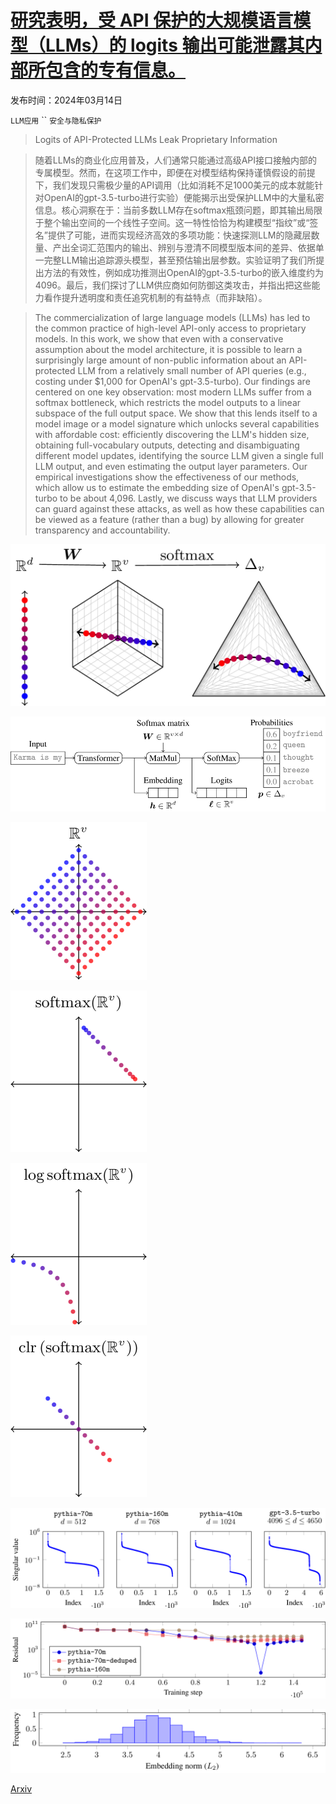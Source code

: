 # [研究表明，受 API 保护的大规模语言模型（LLMs）的 logits 输出可能泄露其内部所包含的专有信息。](https://arxiv.org/abs/2403.09539)

发布时间：2024年03月14日

`LLM应用` `` `安全与隐私保护`

> Logits of API-Protected LLMs Leak Proprietary Information

> 随着LLMs的商业化应用普及，人们通常只能通过高级API接口接触内部的专属模型。然而，在这项工作中，即便在对模型结构保持谨慎假设的前提下，我们发现只需极少量的API调用（比如消耗不足1000美元的成本就能针对OpenAI的gpt-3.5-turbo进行实验）便能揭示出受保护LLM中的大量私密信息。核心洞察在于：当前多数LLM存在softmax瓶颈问题，即其输出局限于整个输出空间的一个线性子空间。这一特性恰恰为构建模型“指纹”或“签名”提供了可能，进而实现经济高效的多项功能：快速探测LLM的隐藏层数量、产出全词汇范围内的输出、辨别与澄清不同模型版本间的差异、依据单一完整LLM输出追踪源头模型，甚至预估输出层参数。实验证明了我们所提出方法的有效性，例如成功推测出OpenAI的gpt-3.5-turbo的嵌入维度约为4096。最后，我们探讨了LLM供应商如何防御这类攻击，并指出把这些能力看作提升透明度和责任追究机制的有益特点（而非缺陷）。

> The commercialization of large language models (LLMs) has led to the common practice of high-level API-only access to proprietary models. In this work, we show that even with a conservative assumption about the model architecture, it is possible to learn a surprisingly large amount of non-public information about an API-protected LLM from a relatively small number of API queries (e.g., costing under $1,000 for OpenAI's gpt-3.5-turbo). Our findings are centered on one key observation: most modern LLMs suffer from a softmax bottleneck, which restricts the model outputs to a linear subspace of the full output space. We show that this lends itself to a model image or a model signature which unlocks several capabilities with affordable cost: efficiently discovering the LLM's hidden size, obtaining full-vocabulary outputs, detecting and disambiguating different model updates, identifying the source LLM given a single full LLM output, and even estimating the output layer parameters. Our empirical investigations show the effectiveness of our methods, which allow us to estimate the embedding size of OpenAI's gpt-3.5-turbo to be about 4,096. Lastly, we discuss ways that LLM providers can guard against these attacks, as well as how these capabilities can be viewed as a feature (rather than a bug) by allowing for greater transparency and accountability.

![研究表明，受 API 保护的大规模语言模型（LLMs）的 logits 输出可能泄露其内部所包含的专有信息。](../../../paper_images/2403.09539/x1.png)

![研究表明，受 API 保护的大规模语言模型（LLMs）的 logits 输出可能泄露其内部所包含的专有信息。](../../../paper_images/2403.09539/x2.png)

![研究表明，受 API 保护的大规模语言模型（LLMs）的 logits 输出可能泄露其内部所包含的专有信息。](../../../paper_images/2403.09539/x3.png)

![研究表明，受 API 保护的大规模语言模型（LLMs）的 logits 输出可能泄露其内部所包含的专有信息。](../../../paper_images/2403.09539/x4.png)

![研究表明，受 API 保护的大规模语言模型（LLMs）的 logits 输出可能泄露其内部所包含的专有信息。](../../../paper_images/2403.09539/x5.png)

![研究表明，受 API 保护的大规模语言模型（LLMs）的 logits 输出可能泄露其内部所包含的专有信息。](../../../paper_images/2403.09539/x6.png)

![研究表明，受 API 保护的大规模语言模型（LLMs）的 logits 输出可能泄露其内部所包含的专有信息。](../../../paper_images/2403.09539/x7.png)

![研究表明，受 API 保护的大规模语言模型（LLMs）的 logits 输出可能泄露其内部所包含的专有信息。](../../../paper_images/2403.09539/x8.png)

![研究表明，受 API 保护的大规模语言模型（LLMs）的 logits 输出可能泄露其内部所包含的专有信息。](../../../paper_images/2403.09539/x9.png)

[Arxiv](https://arxiv.org/abs/2403.09539)